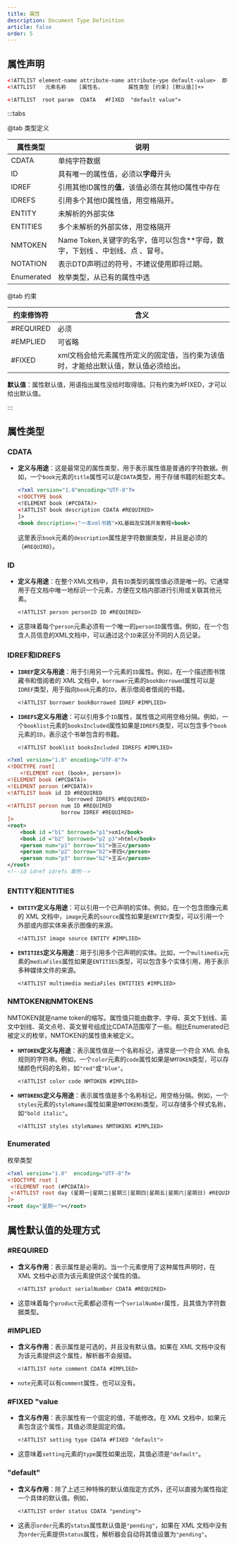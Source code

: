 ```yaml
---
title: 属性
description: Document Type Definition
article: false
order: 5
---
```


## 属性声明

```xml
<!ATTLIST element-name attribute-name attribute-ype default-value>  即：
<!ATTLIST   元素名称    [属性名，        属性类型 [约束] [默认值]]+>              
```

```xml
<!ATTLIST  root param  CDATA   #FIXED  "default value"> 
```

:::tabs

@tab 类型定义

| **属性类型** | **说明**                                                     |
| ------------ | ------------------------------------------------------------ |
| CDATA        | 单纯字符数据                                                 |
| ID           | 具有唯一的属性值，必须以**字母**开头                         |
| IDREF        | 引用其他ID属性的**值**，该值必须在其他ID属性中存在           |
| IDREFS       | 引用多个其他ID属性值，用空格隔开。                           |
| ENTITY       | 未解析的外部实体                                             |
| ENTITIES     | 多个未解析的外部实体，用空格隔开                             |
| NMTOKEN      | Name Token,关键字的名字，值可以包含**字母，数字，下划线 、中划线、点 、冒号。 |
| NOTATION     | 表示DTD声明过的符号，不建议使用即将过期。                    |
| Enumerated   | 枚举类型，从已有的属性中选                                   |

@tab 约束

| **约束修饰符** | **含义**                                                     |
| -------------- | ------------------------------------------------------------ |
| #REQUIRED      | 必须                                                         |
| #EMPLIED       | 可省略                                                       |
| #FIXED         | xml文档会给元素属性所定义的固定值，当约束为该值时，才能给出默认值，默认值必须给出。 |

**默认值**：属性默认值，用语指出属性没给时取得值。只有约束为#FIXED，才可以给出默认值。

:::

## 属性类型

### CDATA

- **定义与用途**：这是最常见的属性类型，用于表示属性值是普通的字符数据。例如，一个`book`元素的`title`属性可以是`CDATA`类型，用于存储书籍的标题文本。

  ```xml
  <?xml version="1.0"encoding="UTF-8"?>
  <!DOCTYPE book
  <!ELEMENT book (#PCDATA)>
  <!ATTLIST book description CDATA #REQUIRED>
  ]>
  <book description=:"一本xml书籍">XL基础及实践开发教程<book>
  ```
  
  这里表示`book`元素的`description`属性是字符数据类型，并且是必须的（`#REQUIRD`）。

### ID

- **定义与用途**：在整个XML文档中，具有`ID`类型的属性值必须是唯一的。它通常用于在文档中唯一地标识一个元素，方便在文档内部进行引用或关联其他元素。

  ```
  <!ATTLIST person personID ID #REQUIRED>
  ```

- 这意味着每个`person`元素必须有一个唯一的`personID`属性值。例如，在一个包含人员信息的XML文档中，可以通过这个`ID`来区分不同的人员记录。  

### IDREF和IDREFS

- **`IDREF`定义与用途**：用于引用另一个元素的`ID`属性。例如，在一个描述图书馆藏书和借阅者的 XML 文档中，`borrower`元素的`bookBorrowed`属性可以是`IDREF`类型，用于指向`book`元素的`ID`，表示借阅者借阅的书籍。

  ```
  <!ATTLIST borrower bookBorrowed IDREF #IMPLIED>
  ```

- **`IDREFS`定义与用途**：可以引用多个`ID`属性，属性值之间用空格分隔。例如，一个`booklist`元素的`booksIncluded`属性如果是`IDREFS`类型，可以包含多个`book`元素的`ID`，表示这个书单包含的书籍。

  ```
  <!ATTLIST booklist booksIncluded IDREFS #IMPLIED>
  ```

```xml
<?xml version="1.0" encoding="UTF-8"?>
<!DOCTYPE root[
    <!ELEMENT root (book+, person+)>
<!ELEMENT book (#PCDATA)>
<!ELEMENT person (#PCDATA)>
<!ATTLIST book id ID #REQUIRED
                   borrowed IDREFS #REQUIRED>
<!ATTLIST person num ID #REQUIRED
                 borrow IDREF #REQUIRED>
]>
<root>
    <book id ="b1" borrowed="p1">xm1</book>
    <book id ="b2" borrowed="p2 p3">html</book>
    <person num="p1" borrow="b1">张三</person>
    <person num="p2" borrow="b2">李四</person>
    <person num="p3" borrow="b2">王五</person>
</root>
<!--id idref idrefs 案例-->
```

### ENTITY和ENTITIES

- **`ENTITY`定义与用途**：可以引用一个已声明的实体。例如，在一个包含图像元素的 XML 文档中，`image`元素的`source`属性如果是`ENTITY`类型，可以引用一个外部或内部实体来表示图像的来源。

  ```
  <!ATTLIST image source ENTITY #IMPLIED>
  ```

- **`ENTITIES`定义与用途**：用于引用多个已声明的实体。比如，一个`multimedia`元素的`mediaFiles`属性如果是`ENTITIES`类型，可以包含多个实体引用，用于表示多种媒体文件的来源。

  ```
  <!ATTLIST multimedia mediaFiles ENTITIES #IMPLIED> 
  ```

### NMTOKEN`和`NMTOKENS

NMTOKEN就是name token的缩写。属性值只能由数字、字母、英文下划线、英文中划线、英文点号、英文冒号组成比CDATA范围窄了一些。相比Enumerated已被定义的枚举，NMTOKEN的属性值未被定义。

- **`NMTOKEN`定义与用途**：表示属性值是一个名称标记，通常是一个符合 XML 命名规则的字符串。例如，一个`color`元素的`code`属性如果是`NMTOKEN`类型，可以存储颜色代码的名称，如`"red"`或`"blue"`。

  ```
  <!ATTLIST color code NMTOKEN #IMPLIED>
  ```

- **`NMTOKENS`定义与用途**：表示属性值是多个名称标记，用空格分隔。例如，一个`styles`元素的`styleNames`属性如果是`NMTOKENS`类型，可以存储多个样式名称，如`"bold italic"`。

  ```
  <!ATTLIST styles styleNames NMTOKENS #IMPLIED>
  ```

### Enumerated

枚举类型

```xml
<?xml version="1.0"  encoding="UTF-8"?>
<!DOCTYPE root [
 <!ELEMENT root (#PCDATA)>
 <!ATTLIST root day (星期一|星期二|星期三|星期四|星期五|星期六|星期日) #REQUIRED>
]>
<root day="星期一"></root>

```

## 属性默认值的处理方式

### #REQUIRED

- **含义与作用**：表示属性是必需的。当一个元素使用了这种属性声明时，在 XML 文档中必须为该元素提供这个属性的值。

  ```
  <!ATTLIST product serialNumber CDATA #REQUIRED>
  ```

- 这意味着每个`product`元素都必须有一个`serialNumber`属性，且其值为字符数据类型。

### #IMPLIED

- **含义与作用**：表示属性是可选的，并且没有默认值。如果在 XML 文档中没有为该元素提供这个属性，解析器不会报错。

  ```
  <!ATTLIST note comment CDATA #IMPLIED>
  ```

- `note`元素可以有`comment`属性，也可以没有。

### #FIXED "value

- **含义与作用**：表示属性有一个固定的值，不能修改。在 XML 文档中，如果元素包含这个属性，其值必须是固定的值。

  ```
  <!ATTLIST setting type CDATA #FIXED "default">
  ```

- 这意味着`setting`元素的`type`属性如果出现，其值必须是`"default"`。

### "default"

- **含义与作用**：除了上述三种特殊的默认值指定方式外，还可以直接为属性指定一个具体的默认值。例如，

  ```
  <!ATTLIST order status CDATA "pending">
  ```

- 这表示`order`元素的`status`属性默认值是`"pending"`，如果在 XML 文档中没有为`order`元素提供`status`属性，解析器会自动将其值设置为`"pending"`。
